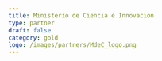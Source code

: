 ```yaml
---
title: Ministerio de Ciencia e Innovacion
type: partner
draft: false
category: gold
logo: /images/partners/MdeC_logo.png
---
```

